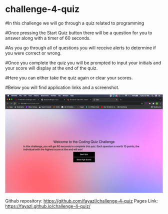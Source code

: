 # challenge-4-quiz

#In this challenge we will go through a quiz related to programming

#Once pressing the Start Quiz button there will be a question for you to answer along with a timer of 60 seconds.

#As you go through all of questions you will receive alerts to determine if you were correct or wrong.

#Once you complete the quiz you will be prompted to input your initials and your score will display at the end of the quiz.

#Here you can either take the quiz again or clear your scores.

#Below you will find application links and a screenshot.

<img src="/assets/images/screenshot.png">

Github repository: https://github.com/fayazl/challenge-4-quiz
Pages Link: https://fayazl.github.io/challenge-4-quiz/  
